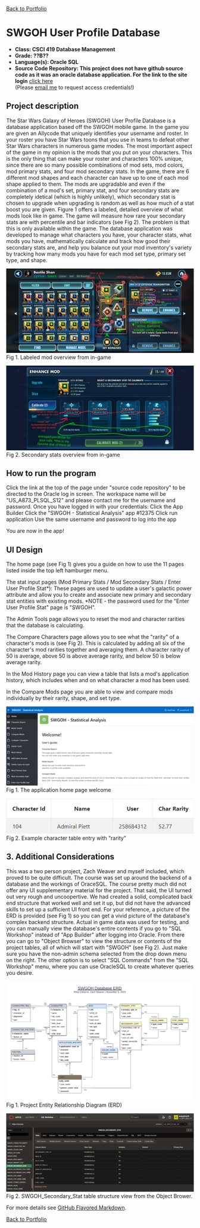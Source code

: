 [Back to Portfolio](./)

SWGOH User Profile Database
===============

-   **Class: CSCI 419 Database Management** 
-   **Grade: ??B??** 
-   **Language(s): Oracle SQL** 
-   **Source Code Repository: This project does not have github source code as it was an oracle database application. For the link to the site login** [click here](https://iacademy2.oracle.com/ords/f?p=4550:1:573426648849:::::)  
    (Please [email me](mailto:rwosborne@csustudent.net?subject=GitHub%20Access) to request access credentials!)

## Project description

The Star Wars Galaxy of Heroes (SWGOH) User Profile Database is a database application based off the SWGOH mobile game. In the game you are given an Allycode that uniquely identifies your username and roster. In your roster you have Star Wars toons that you use in teams to defeat other Star Wars characters in numerous game modes. The most important aspect of the game in my opinion is the mods that you put on your characters. This is the only thing that can make your roster and characters 100% unique, since there are so many possible combinations of mod sets, mod colors, mod primary stats, and four mod secondary stats. In the game, there are 6 different mod shapes and each character can have up to one of each mod shape applied to them. The mods are upgradable and even if the combination of a mod's set, primary stat, and four secondary stats are completely idetical (which is highly unlikely), which secondary stat is chosen to upgrade when upgrading is random as well as how much of a stat boost you are given. Figure 1 offers a labeled, detailed overview of what mods look like in game. The game will measure how rare your secondary stats are with percentile and bar indicators (see Fig 2). The problem is that this is only available within the game. The database application was developed to manage what characters you have, your character stats, what mods you have, mathematically calculate and track how good their secondary stats are, and help you balance out your mod inventory's variety by tracking how many mods you have for each mod set type, primary set type, and shape.

![screenshot](images/project4/project4_mods_basic.jpg)  
Fig 1. Labeled mod overview from in-game 

![screenshot](images/project4/project4_mods_secondary.jpg)  
Fig 2. Secondary stats overview from in-game 

## How to run the program

Click the link at the top of the page under "source code repository" to be directed to the Oracle log in screen. 
The workspace name will be "US_A873_PLSQL_S12" and please contact me for the username and password.
Once you have logged in with your credentials:
    Click the App Builder
    Click the "SWGOH - Statistical Analysis" app #12375
    Click run application
    Use the same username and password to log into the app

You are now in the app!

## UI Design

The home page (see Fig 1) gives you a guide on how to use the 11 pages listed inside the top left hamburger menu.

The stat input pages (Mod Primary Stats / Mod Secondary Stats / Enter User Profile Stat*):
These pages are used to update a user's galactic power attribute and allow you to create and associate new primary and secondary stat entities with existing mods.
*NOTE -  the password used for the "Enter User Profile Stat" page is "SWGOH".

The Admin Tools page allows you to reset the mod and character rarities that the database is calculating. 

The Compare Characters page allows you to see what the "rarity" of a character's mods is (see Fig 2). This is calculated by adding all six of the character's mod rarities together and averaging them. A character rarity of 50 is average, above 50 is above average rarity, and below 50 is below average rarity.

In the Mod History page you can view a table that lists a mod's application history, which includes when and on what character a mod has been used.

In the Compare Mods page you are able to view and compare mods individually by their rarity, shape, and set type.

![screenshot](images/project4/project4_app_welcome.png)  
Fig 1. The application home page welcome

![screenshot](images/project4/project4_2.png)  
Fig 2. Example character table entry with "rarity"

## 3. Additional Considerations

This was a two person project, Zach Weaver and myself included, which proved to be quite difficult. The course was set up around the backend of a database and the workings of OraceSQL. The course pretty much did not offer any UI supplementary material for the project. That said, the UI turned out very rough and uncoopertive. We had created a solid, complicated back end structure that worked well and set it up, but did not have the advanced skills to set up a sufficient UI front end. For your reference, a picture of the ERD is provided (see Fig 1) so you can get a vivid picture of the database's complex backend structure. Actual in game data was used for testing, and you can manually view the database's entire contents if you go to "SQL Workshop" instead of "App Builder" after logging into Oracle. From there you can go to "Object Browser" to view the structure or contents of the project tables, all of which will start with "SWGOH" (see Fig 2). Just make sure you have the non-admin schema selected from the drop down menu on the right. The other option is to select "SQL Commands" from the "SQL Workshop" menu, where you can use OracleSQL to create whatever queries you desire.

![screenshot](images/project4/project4_ERD.png)  
Fig 1. Project Entity Relationship Diagram (ERD)

![screenshot](images/project4/project4_object_browser.png)  
Fig 2. SWGOH_Secondary_Stat table structure view from the Object Brower.

For more details see [GitHub Flavored Markdown](https://guides.github.com/features/mastering-markdown/).

[Back to Portfolio](./)
